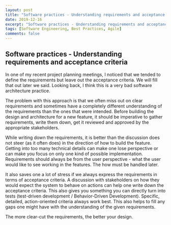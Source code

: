 ```yaml
---
layout: post
title: "Software practices - Understanding requirements and acceptance criteria"
date: 2019-12-16
excerpt: "Software practices - Understanding requirements and acceptance criteria"
tags: [Software Engineering, Best Practices, Agile]
comments: false
---
```


## Software practices - Understanding requirements and acceptance criteria

In one of my recent project planning meetings, I noticed that we tended to define the requirements but leave out the acceptance criteria. We will fill that out later we said. Looking back, I think this is a very bad software architecture practice. 

The problem with this approach is that we often miss out on clear requirements and sometimes have a completely different understanding of the requirements than the ones that were intended. Before building the design and architecture for a new feature, it should be imperative to gather requirements, write them down, get it reviewed and approved by the appropriate stakeholders. 

While writing down the requirements, it is better than the discussion does not steer (as it often does) in the direction of how to build the feature. Getting into too many technical details can make one lose perspective or can make you focus on only one kind of possible implementation. Requirements should always be from the user perspective - what the user would like to see working in the features. The how must be handled later.

It also saves one a lot of stress if we always express the requirements in terms of acceptance criteria. A discussion with stakeholders on how they would expect the system to behave on actions can help one write down the acceptance criteria. This also gives you something you can directly turn into tests (test-driven development / Behavior-Driven Development). Specific, detailed, action-oriented criteria always work best. This also helps to fill any gaps one might have with the understanding of the given requirements. 

The more clear-cut the requirements, the better your design. 